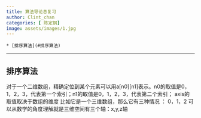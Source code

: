```yaml
---
title: 算法导论总复习
author: Clint_chan
categories: [ 陈定钢]
image: assets/images/1.jpg
---
```



	* [排序算法](#排序算法)

   


----------


 
 
## 排序算法
对于一个二维数组，精确定位到某个元素可以用a[n0][n1]表示。n0的取值是0，1，2，3，代表第一个索引；n1的取值是0，1，2，3，代表第二个索引；
axis的取值取决于数组的维度
比如它是一个三维数组，那么它有三种情况 ： 0，1，2 可以从数学的角度理解就是三维空间有三个轴：x,y,z轴